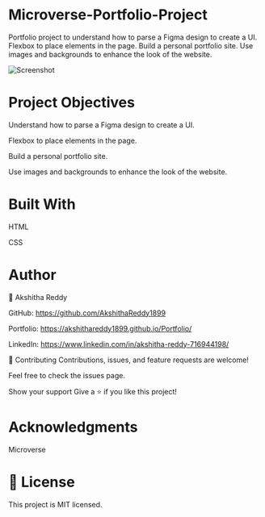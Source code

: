 # Microverse-Portfolio-Project

Portfolio project to understand how to parse a Figma design to create a UI.
Flexbox to place elements in the page.
Build a personal portfolio site.
Use images and backgrounds to enhance the look of the website.

![Screenshot](https://user-images.githubusercontent.com/70577783/143285496-b74a920d-c80f-4400-af28-0739e8ac33f4.png)

# Project Objectives

Understand how to parse a Figma design to create a UI.

Flexbox to place elements in the page.

Build a personal portfolio site.

Use images and backgrounds to enhance the look of the website.

# Built With
HTML

CSS


# Author
👤 Akshitha Reddy

GitHub: https://github.com/AkshithaReddy1899

Portfolio: https://akshithareddy1899.github.io/Portfolio/

LinkedIn: https://www.linkedin.com/in/akshitha-reddy-716944198/


🤝 Contributing
Contributions, issues, and feature requests are welcome!

Feel free to check the issues page.

Show your support
Give a ⭐️ if you like this project!

# Acknowledgments

Microverse

# 📝 License
This project is MIT licensed.
